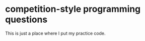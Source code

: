 ﻿competition-style programming questions
=======================================

This is just a place where I put my practice code.

